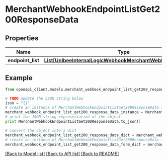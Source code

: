 # MerchantWebhookEndpointListGet200ResponseData


## Properties

Name | Type | Description | Notes
------------ | ------------- | ------------- | -------------
**endpoint_list** | [**List[UnibeeInternalLogicWebhookMerchantWebhookEndpointVo]**](UnibeeInternalLogicWebhookMerchantWebhookEndpointVo.md) | EndpointList | [optional] 

## Example

```python
from openapi_client.models.merchant_webhook_endpoint_list_get200_response_data import MerchantWebhookEndpointListGet200ResponseData

# TODO update the JSON string below
json = "{}"
# create an instance of MerchantWebhookEndpointListGet200ResponseData from a JSON string
merchant_webhook_endpoint_list_get200_response_data_instance = MerchantWebhookEndpointListGet200ResponseData.from_json(json)
# print the JSON string representation of the object
print MerchantWebhookEndpointListGet200ResponseData.to_json()

# convert the object into a dict
merchant_webhook_endpoint_list_get200_response_data_dict = merchant_webhook_endpoint_list_get200_response_data_instance.to_dict()
# create an instance of MerchantWebhookEndpointListGet200ResponseData from a dict
merchant_webhook_endpoint_list_get200_response_data_form_dict = merchant_webhook_endpoint_list_get200_response_data.from_dict(merchant_webhook_endpoint_list_get200_response_data_dict)
```
[[Back to Model list]](../README.md#documentation-for-models) [[Back to API list]](../README.md#documentation-for-api-endpoints) [[Back to README]](../README.md)


